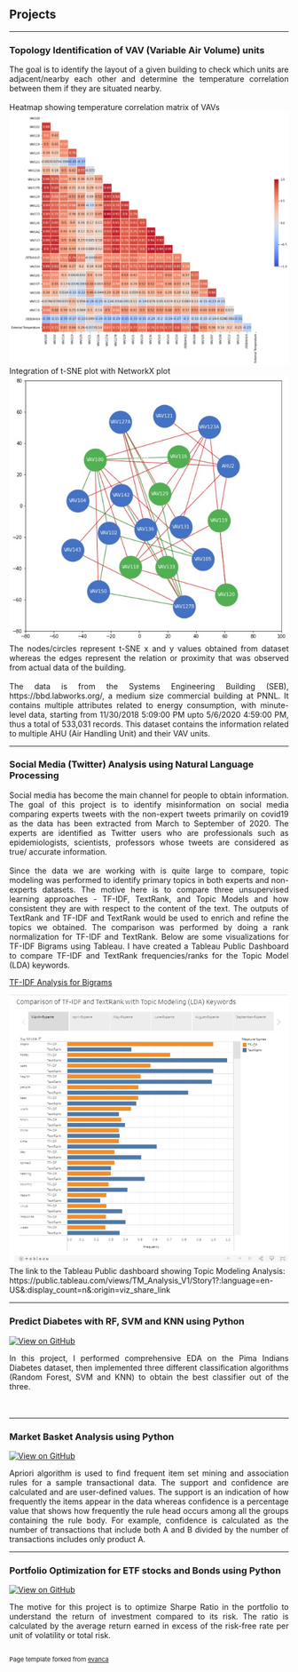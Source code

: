 ## Projects

---

### Topology Identification of VAV (Variable Air Volume) units
<div style="text-align: justify">The goal is to identify the layout of a given building to check which units are adjacent/nearby each other and determine the temperature correlation between them if they are situated nearby.
</div>
<br>
<div style="text-align: justify">Heatmap showing temperature correlation matrix of VAVs</div>
<img src="images/heatmap_VAV_corr.jpg?raw=true"/>
<br>
<div style="text-align: justify">Integration of t-SNE plot with NetworkX plot</div>

<img src="images/VAV.jpg?raw=true"/>
<br>
<div style="text-align: justify">The nodes/circles represent t-SNE x and y values obtained from dataset whereas the edges represent the relation or proximity that was observed from actual data of the building.</div>
<br>
<div style="text-align: justify">The data is from the Systems Engineering Building (SEB), https://bbd.labworks.org/, a medium size commercial building at PNNL. It contains multiple attributes related to energy consumption, with minute-level data, starting from 11/30/2018 5:09:00 PM upto 5/6/2020  4:59:00 PM, thus a total of 533,031 records. This dataset contains the information related to multiple AHU (Air Handling Unit) and their VAV units.</div>


---
### Social Media (Twitter) Analysis using Natural Language Processing

<div style="text-align: justify">Social media has become the main channel for people to obtain information. The goal of this project is to identify misinformation on social media comparing experts tweets with the non-expert tweets primarily on covid19 as the data has been extracted from March to September of 2020. The experts are identified as Twitter users who are professionals such as epidemiologists, scientists, professors whose tweets are considered as true/ accurate information. </div>
<br>
<div style="text-align: justify">Since the data we are working with is quite large to compare, topic modeling was performed to identify primary topics in both experts and non-experts datasets. The motive here is to compare three unsupervised learning approaches - TF-IDF, TextRank, and Topic Models and how consistent they are with respect to the content of the text. The outputs of TextRank and TF-IDF and TextRank would be used to enrich and refine the topics we obtained. The comparison was performed by doing a rank normalization for TF-IDF and TextRank.
Below are some visualizations for TF-IDF Bigrams using Tableau. I have created a Tableau Public Dashboard to compare TF-IDF and TextRank frequencies/ranks for the Topic Model (LDA) keywords.</div>

[TF-IDF Analysis for Bigrams](/pdf/tf-idf_bigrams.pdf)

<img src="images/TM_Analysis.png?raw=true"/>
<br>
The link to the Tableau Public dashboard showing Topic Modeling Analysis: https://public.tableau.com/views/TM_Analysis_V1/Story1?:language=en-US&:display_count=n&:origin=viz_share_link

---
### Predict Diabetes with RF, SVM and KNN using Python
[![View on GitHub](https://img.shields.io/badge/GitHub-View_on_GitHub-blue?logo=GitHub)](https://github.com/likhitha-musku/Final-Term-Project/blob/main/Diabetes_Prediction_Classification.ipynb)

<div style="text-align: justify">In this project, I performed comprehensive EDA on the Pima Indians Diabetes dataset, then implemented three different classification algorithms (Random Forest, SVM and KNN) to obtain the best classifier out of the three.</div>
<br>
<img src=""/>

---
### Market Basket Analysis using Python
[![View on GitHub](https://img.shields.io/badge/GitHub-View_on_GitHub-blue?logo=GitHub)](https://github.com/likhitha-musku/Data-Mining/blob/main/Apriori.ipynb)
<div style="text-align: justify">Apriori algorithm is used to find frequent item set mining and association rules for a sample transactional data. The support and confidence are calculated and are user-defined values. The support is an indication of how frequently the items appear in the data whereas confidence is a percentage value that shows how frequently the rule head occurs among all the groups containing the rule body. For example, confidence is calculated as the number of transactions that include both A and B divided by the number of transactions includes only product A. </div>


---
### Portfolio Optimization for ETF stocks and Bonds using Python
[![View on GitHub](https://img.shields.io/badge/GitHub-View_on_GitHub-blue?logo=GitHub)](https://github.com/likhitha-musku/Portfolio_Optimization/blob/main/Portfolio_Optimization_Project.ipynb)
<div style="text-align: justify">The motive for this project is to optimize Sharpe Ratio in the portfolio to understand the return of investment compared to its risk. The ratio is calculated by the average return earned in excess of the risk-free rate per unit of volatility or total risk. </div>
<br>
<p style="font-size:11px">Page template forked from <a href="https://github.com/evanca/quick-portfolio">evanca</a></p>
<!-- Remove above link if you don't want to attibute -->
